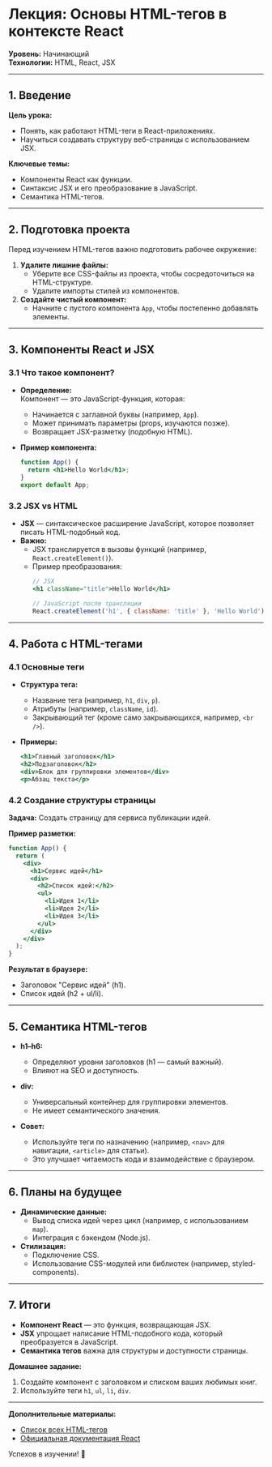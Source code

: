 # Лекция: Основы HTML-тегов в контексте React  
**Уровень:** Начинающий  
**Технологии:** HTML, React, JSX  

---

## 1. Введение  
**Цель урока:**  
- Понять, как работают HTML-теги в React-приложениях.  
- Научиться создавать структуру веб-страницы с использованием JSX.  

**Ключевые темы:**  
- Компоненты React как функции.  
- Синтаксис JSX и его преобразование в JavaScript.  
- Семантика HTML-тегов.  

---

## 2. Подготовка проекта  
Перед изучением HTML-тегов важно подготовить рабочее окружение:  
1. **Удалите лишние файлы:**  
   - Уберите все CSS-файлы из проекта, чтобы сосредоточиться на HTML-структуре.  
   - Удалите импорты стилей из компонентов.  
2. **Создайте чистый компонент:**  
   - Начните с пустого компонента `App`, чтобы постепенно добавлять элементы.  

---

## 3. Компоненты React и JSX  
### 3.1 Что такое компонент?  
- **Определение:**  
  Компонент — это JavaScript-функция, которая:  
  - Начинается с заглавной буквы (например, `App`).  
  - Может принимать параметры (props, изучаются позже).  
  - Возвращает JSX-разметку (подобную HTML).  

- **Пример компонента:**  
  ```jsx  
  function App() {  
    return <h1>Hello World</h1>;  
  }  
  export default App;  
  ```  

### 3.2 JSX vs HTML  
- **JSX** — синтаксическое расширение JavaScript, которое позволяет писать HTML-подобный код.  
- **Важно:**  
  - JSX транслируется в вызовы функций (например, `React.createElement()`).  
  - Пример преобразования:  
    ```jsx  
    // JSX  
    <h1 className="title">Hello World</h1>  

    // JavaScript после трансляции  
    React.createElement('h1', { className: 'title' }, 'Hello World');  
    ```  

---

## 4. Работа с HTML-тегами  
### 4.1 Основные теги  
- **Структура тега:**  
  - Название тега (например, `h1`, `div`, `p`).  
  - Атрибуты (например, `className`, `id`).  
  - Закрывающий тег (кроме само закрывающихся, например, `<br />`).  

- **Примеры:**  
  ```jsx  
  <h1>Главный заголовок</h1>  
  <h2>Подзаголовок</h2>  
  <div>Блок для группировки элементов</div>  
  <p>Абзац текста</p>  
  ```  

### 4.2 Создание структуры страницы  
**Задача:** Создать страницу для сервиса публикации идей.  

**Пример разметки:**  
```jsx  
function App() {  
  return (  
    <div>  
      <h1>Сервис идей</h1>  
      <div>  
        <h2>Список идей:</h2>  
        <ul>  
          <li>Идея 1</li>  
          <li>Идея 2</li>  
          <li>Идея 3</li>  
        </ul>  
      </div>  
    </div>  
  );  
}  
```  

**Результат в браузере:**  
- Заголовок "Сервис идей" (h1).  
- Список идей (h2 + ul/li).  

---

## 5. Семантика HTML-тегов  
- **h1–h6:**  
  - Определяют уровни заголовков (h1 — самый важный).  
  - Влияют на SEO и доступность.  

- **div:**  
  - Универсальный контейнер для группировки элементов.  
  - Не имеет семантического значения.  

- **Совет:**  
  - Используйте теги по назначению (например, `<nav>` для навигации, `<article>` для статьи).  
  - Это улучшает читаемость кода и взаимодействие с браузером.  

---

## 6. Планы на будущее  
- **Динамические данные:**  
  - Вывод списка идей через цикл (например, с использованием `map`).  
  - Интеграция с бэкендом (Node.js).  
- **Стилизация:**  
  - Подключение CSS.  
  - Использование CSS-модулей или библиотек (например, styled-components).  

---

## 7. Итоги  
- **Компонент React** — это функция, возвращающая JSX.  
- **JSX** упрощает написание HTML-подобного кода, который преобразуется в JavaScript.  
- **Семантика тегов** важна для структуры и доступности страницы.  

**Домашнее задание:**  
1. Создайте компонент с заголовком и списком ваших любимых книг.  
2. Используйте теги `h1`, `ul`, `li`, `div`.  

---

**Дополнительные материалы:**  
- [Список всех HTML-тегов](https://developer.mozilla.org/ru/docs/Web/HTML/Element)  
- [Официальная документация React](https://react.dev/)  

Успехов в изучении! 🚀